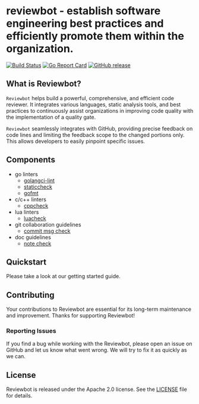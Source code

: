# reviewbot - establish software engineering best practices and efficiently promote them within the organization.

[![Build Status](https://github.com/qiniu/reviewbot/actions/workflows/go.yml/badge.svg)](https://github.com/qiniu/reviewbot/actions/workflows/go.yml)
[![Go Report Card](https://goreportcard.com/badge/github.com/qiniu/reviewbot)](https://goreportcard.com/report/github.com/qiniu/reviewbot)
[![GitHub release](https://img.shields.io/github/v/tag/qiniu/reviewbot.svg?label=release)](https://github.com/qiniu/reviewbot/releases)

## What is Reviewbot?

`Reviewbot` helps build a powerful, comprehensive, and efficient code reviewer. It integrates various languages, static analysis tools, and best practices to continuously assist organizations in improving code quality with the implementation of a quality gate.

`Reviewbot` seamlessly integrates with GitHub, providing precise feedback on code lines and limiting the feedback scope to the changed portions only. This allows developers to easily pinpoint specific issues.
## Components

* go linters
  * [golangci-lint](/internal/linters/go/golangci_lint/)
  * [staticcheck](/internal/linters/go/staticcheck/)
  * [gofmt](/internal/linters/go/staticcheck/)
* c/c++ linters
  * [cppcheck](/internal/linters/c/cppcheck/)
* lua linters
  * [luacheck](/internal/linters/lua/luacheck/)
* git collaboration guidelines
  * [commit msg check](/internal/linters/git-flow/commit-check/)
* doc guidelines
  * [note check](/internal/linters/doc/note-check/)

## Quickstart

Please take a look at our getting started guide.

## Contributing

Your contributions to Reviewbot are essential for its long-term maintenance and improvement. Thanks for supporting Reviewbot!

### Reporting Issues

If you find a bug while working with the Reviewbot, please open an issue on GitHub and let us know what went wrong. We will try to fix it as quickly as we can.

## License

Reviewbot is released under the Apache 2.0 license. See the [LICENSE](/LICENSE) file for details.